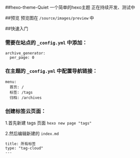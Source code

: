 ##hexo-theme-Quiet
一个简单的hexo主题
正在持续开发、测试中

##预览
预览图在 ```/source/images/preview``` 中

##快速入门
### 需要在站点的 `_config.yml` 中添加：
```
archive_generator:
  per_page: 0
```
### 在主题的 `_config.yml` 中配置导航链接：
```
menu:
  首页: /
  标签: /tags
  归档: /archives
```
### 创建标签云页面：

1.首先新建 tags 页面
``` hexo new page "tags" ```

2.然后编辑新建的 ```index.md```
```
title: 所有标签
type: "tag-cloud"
---
```
